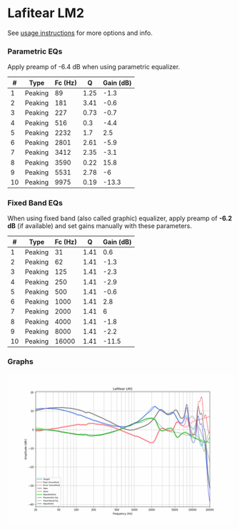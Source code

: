 # Lafitear LM2
See [usage instructions](https://github.com/jaakkopasanen/AutoEq#usage) for more options and info.

### Parametric EQs
Apply preamp of -6.4 dB when using parametric equalizer.

|   # | Type    |   Fc (Hz) |    Q |   Gain (dB) |
|-----|---------|-----------|------|-------------|
|   1 | Peaking |        89 | 1.25 |        -1.3 |
|   2 | Peaking |       181 | 3.41 |        -0.6 |
|   3 | Peaking |       227 | 0.73 |        -0.7 |
|   4 | Peaking |       516 | 0.3  |        -4.4 |
|   5 | Peaking |      2232 | 1.7  |         2.5 |
|   6 | Peaking |      2801 | 2.61 |        -5.9 |
|   7 | Peaking |      3412 | 2.35 |        -3.1 |
|   8 | Peaking |      3590 | 0.22 |        15.8 |
|   9 | Peaking |      5531 | 2.78 |        -6   |
|  10 | Peaking |      9975 | 0.19 |       -13.3 |

### Fixed Band EQs
When using fixed band (also called graphic) equalizer, apply preamp of **-6.2 dB** (if available) and set gains manually with these parameters.

|   # | Type    |   Fc (Hz) |    Q |   Gain (dB) |
|-----|---------|-----------|------|-------------|
|   1 | Peaking |        31 | 1.41 |         0.6 |
|   2 | Peaking |        62 | 1.41 |        -1.3 |
|   3 | Peaking |       125 | 1.41 |        -2.3 |
|   4 | Peaking |       250 | 1.41 |        -2.9 |
|   5 | Peaking |       500 | 1.41 |        -0.6 |
|   6 | Peaking |      1000 | 1.41 |         2.8 |
|   7 | Peaking |      2000 | 1.41 |         6   |
|   8 | Peaking |      4000 | 1.41 |        -1.8 |
|   9 | Peaking |      8000 | 1.41 |        -2.2 |
|  10 | Peaking |     16000 | 1.41 |       -11.5 |

### Graphs
![](./Lafitear%20LM2.png)
